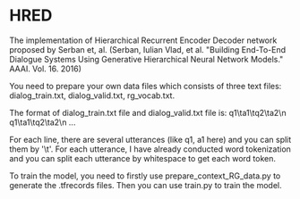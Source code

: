 # HRED
The implementation of Hierarchical Recurrent Encoder Decoder network proposed by Serban et, al. (Serban, Iulian Vlad, et al. "Building End-To-End Dialogue Systems Using Generative Hierarchical Neural Network Models." AAAI. Vol. 16. 2016)

You need to prepare your own data files which consists of three text files: dialog_train.txt, dialog_valid.txt, rg_vocab.txt.

The format of dialog_train.txt file and dialog_valid.txt file is:
q1\ta1\tq2\ta2\n
q1\ta1\tq2\ta2\n
...

For each line, there are several utterances (like q1, a1 here) and you can split them by '\t'. For each utterance, I have already conducted word tokenization and you can split each utterance by whitespace to get each word token.

To train the model, you need to firstly use prepare_context_RG_data.py to generate the .tfrecords files. Then you can use train.py to train the model.



